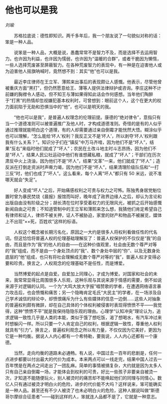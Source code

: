 # 他也可以是我

*刘瑜*

　　苏格拉底说：德性即知识。两千多年后，我一个朋友说了一句貌似对称的话：笨是一种人品。

　　说笨是一种人品，大概是说，愚蠢常常不是智力不及，而是选择不去运用智力。也许因为利益，也许因为懦弱，也许因为“温暖的合群”，或者干脆因为懒惰，一些人选择荒废甚至屏蔽智力。在各种荒废智力的表现中，有一种是在迫害他人或为迫害他人摇旗呐喊时，竟然想不到：其实“他”也可以是我。

　　最近李庄律师在王立军、薄熙来出事后的表现颇让人感慨。他表示，尽管他曾被重庆方面“黑打”，但仍然愿意给王、薄等人提供法律辩护或咨询。李庄这种不计前嫌的胸襟令人感动，但不知王与薄如果得知此话会作何感想。当年他们陶醉于“打黑”的热情却忽视嫌犯基本权利时，可曾想到：眼前这个人，这个在更大的权力面前陷于无助和恐惧当中的“他”，也可以是明天的我。

　　“他也可以是我”，是普遍人权理念的伦理前提。康德的“绝对律令”，意指只有当一个道德准则可以被普遍推广及他人时，才构成道德准则。奇怪的是有的人似乎通过推理就能明白这个道理，有的人却需要通过亲自倒霉才能恍然大悟。糊涂似乎也可以理解，“怎么能给‘坏人’权利？我反正又不是‘坏人’，所以剥夺‘坏人’权利跟我有什么关系？”。知识分子们在“镇反”中万马齐喑，因为他们不是“坏人”，结果“反右”来临时他们就成了“坏人”；农民在土改斗地主时斗志昂扬，因为他们不是“坏人”，结果人民公社运动中他们有谁想藏私粮，就成了“坏人”；干部们在历次肃反中火上浇油，因为他们不是“坏人”，结果“文革”一来，他们就成了“坏人”；造反派在打倒走资派时声嘶力竭，因为他们不是“坏人”，结果清理阶级队伍和“一打三反”时，他们也成了“坏人”。这么看来，每个人离“坏人”都只有 50 米远，说不准哪天就会“失足”。

　　好人变成“坏人”之后，开始痛感权利之可贵与权力之可怖。陈独秀身居党魁位置时曾为暴民焚烧《晨报》报馆而叫好，晚年成了政界边缘人之后，却认为言论和出版自由没有阶级之分；胡长清在位时享受着权力的无限风光，被抓之后开始感慨新闻自由之可贵；不知道管制中的王立军和薄熙来怎么想，我猜他们肯定希望自己有律师和证人，律师不被关押，证人不被胁迫，家里的财产和物品不被展览，媒体上不出现“××死，百姓欢”这样的标语。

　　人权这个概念被长期污名化，原因之一大约是很多人将权利看做任性的代名词。但这恰恰将普遍人权的伦理基础理解反了：普遍人权保护的不仅仅是“我”的自由，而且是作为“我”的他人的自由——在这种价值观里，社会由无数个尊严对等的“我”组成，而不是由一个身处顶点的“我”、数个身处中层的“你”、以及无数身处底层的“他”组成，也只有将社会理解成无数个尊严对等的“我”，普遍人权才变得必要和珍贵。换言之，人权观念的伦理基础不是任性，而是博爱。

　　当然博爱的起点是自爱。自爱加上同理心，才成为博爱。对国家和社会的未来，我常常显得比周围很多人乐观，这种乐观与其说来源于情感的需要，倒不如说来源于对逻辑的认同。一个为“大鸣大放大字报”唱赞歌的学者，在遭遇网络语言暴力攻击后，也会愤慨和痛苦；另一个隐晦肯定毛氏“大民主”的学者，在一场涉及自己学术诚信的辩论中，却愤恨痛斥为什么有些媒体的信息一边倒……这些人对抽象的普遍权利颇有微辞，却在自己具体的个体权利被侵害时表现得愤愤不平——我觉得，这种“愤愤不平”就是我保持隐隐乐观的理由。心理学“认知冲突”理论认为，追求逻辑一致性几乎是人类的本能，类似于饿了想吃饭，渴了想喝水，有汽车冲过来时想躲闪一样。所以只要一个人肯定自己的权利，根据逻辑一致性，尊重他人权利就具有“引力”。换言之，普遍权利观念之所以有力量，不仅仅因为它美好，更因为它是一种均衡。据说人人内心都有一个希特勒，要我说，人人内心还都有一个康德。

　　当然，走向均衡的道路未必通畅。有人说，中国过去一百年的悲剧是，任何一点进步都要以付出最大的代价为成本。本来两点可以一线走完，结果中国人过去一百年愣是在两点之间走出了一团乱麻。简单的事情被搞复杂，大约就是因为太多人只有自己亲自倒霉一场，才能体会到权利的可贵，好比一些孩子非要亲自被烫一次，才知道不能随便玩火，别人被烫时的痛苦却不能唤起他们的同理与同情心。数亿人只有通过被烫才明白火的危险，进步的代价能不大吗？这样说来，笨可能确实是一种人品。甚至还有不少人被烫了也未必明白火的危险，这种人据说叫做“斯德哥尔摩综合征患者”——碰到这样的人，笨就连人品都不是了，它就是一种意志。
